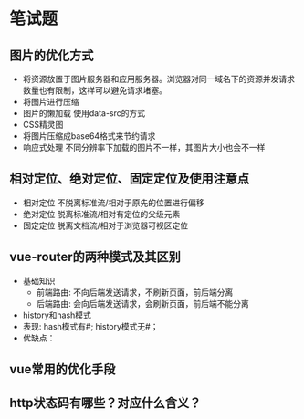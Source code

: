 # 笔试题
## 图片的优化方式
- 将资源放置于图片服务器和应用服务器。浏览器对同一域名下的资源并发请求数量也有限制，这样可以避免请求堵塞。
- 将图片进行压缩
- 图片的懒加载 使用data-src的方式
- CSS精灵图
- 将图片压缩成base64格式来节约请求
- 响应式处理 不同分辨率下加载的图片不一样，其图片大小也会不一样
## 相对定位、绝对定位、固定定位及使用注意点
- 相对定位 不脱离标准流/相对于原先的位置进行偏移
- 绝对定位 脱离标准流/相对有定位的父级元素
- 固定定位 脱离文档流/相对于浏览器可视区定位
## vue-router的两种模式及其区别
- 基础知识
  - 前端路由: 不向后端发送请求，不刷新页面，前后端分离
  - 后端路由: 会向后端发送请求，会刷新页面，前后端不能分离
- history和hash模式
- 表现: hash模式有#; history模式无#；
- 优缺点：
## vue常用的优化手段
## http状态码有哪些？对应什么含义？